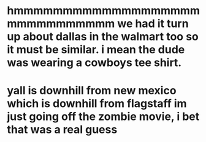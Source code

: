 hmmmmmmmmmmmmmmmmmmmmmmmmmmmmmm
we had it turn up about dallas in the walmart too so it must be similar.
i mean the dude was wearing a cowboys tee shirt.
============================================================================
yall is downhill from new mexico which is downhill from flagstaff
im just going off the zombie movie, i bet that was a real guess
===========================================================================
